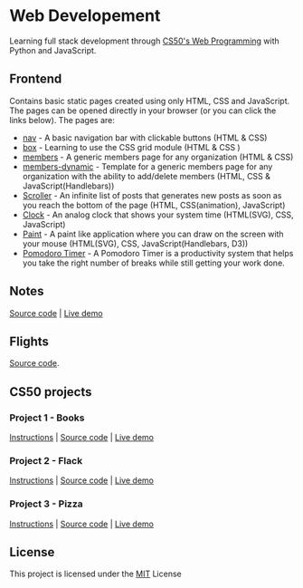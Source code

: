 # Web Developement
Learning full stack development through [CS50's Web Programming]([https://www.youtube.com/playlist?list=PLhQjrBD2T382hIW-IsOVuXP1uMzEvmcE5](https://www.youtube.com/playlist?list=PLhQjrBD2T382hIW-IsOVuXP1uMzEvmcE5)) with Python and JavaScript.

## Frontend
Contains basic static pages created using only HTML, CSS and JavaScript. The pages can be opened directly in your browser (or you can click the links below).
The pages are:
* [nav](https://manansoni42.github.io/web-dev/frontend/nav.html) - A basic navigation bar with clickable buttons (HTML & CSS)
* [box](https://manansoni42.github.io/web-dev/frontend/box.html) - Learning to use the CSS grid module (HTML & CSS )
* [members](https://manansoni42.github.io/web-dev/frontend/members.html) - A generic members page for any organization (HTML & CSS)
* [members-dynamic](https://manansoni42.github.io/web-dev/frontend/members-dynamic.html) - Template for a generic members page for any organization with the ability to add/delete members (HTML, CSS & JavaScript(Handlebars))
* [Scroller](https://manansoni42.github.io/web-dev/frontend/inf_scroll.html) - An infinite list of posts that generates new posts as soon as you reach the bottom of the page (HTML, CSS(animation), JavaScript)
* [Clock](https://manansoni42.github.io/web-dev/frontend/clock.html) - An analog clock that shows your system time (HTML(SVG), CSS, JavaScript)
* [Paint](https://manansoni42.github.io/web-dev/frontend/paint.html) - A paint like application where you can draw on the screen with your mouse (HTML(SVG), CSS, JavaScript(Handlebars, D3))
* [Pomodoro Timer](https://manansoni42.github.io/web-dev/frontend/pomodoro.html) - A Pomodoro Timer is a productivity system that helps you take the right number of breaks while still getting your work done.

## Notes
[Source code](https://github.com/MananSoni42/web-dev/tree/master/notes) | [Live demo](https://notes42-app.herokuapp.com/)

## Flights
[Source code](https://github.com/MananSoni42/web-dev/tree/master/sql-orm).

## CS50 projects
### Project 1 - Books
[Instructions](https://docs.cs50.net/ocw/web/projects/1/project1.html) | [Source code](https://github.com/MananSoni42/web-dev/tree/master/books) | [Live demo](http://books42-app.herokuapp.com/)

### Project 2 - Flack
[Instructions](https://docs.cs50.net/web/2018/x/projects/2/project2.html) | [Source code](https://github.com/MananSoni42/web-dev/tree/master/flack) | [Live demo](http://flack42-app.herokuapp.com/)

### Project 3 - Pizza
[Instructions](https://docs.cs50.net/ocw/web/projects/3/project3.html) | [Source code](https://github.com/MananSoni42/web-dev/tree/master/pizza) | [Live demo](http://pizzza42-app.herokuapp.com/)

## License
This project is licensed under the [MIT](https://opensource.org/licenses/MIT) License
